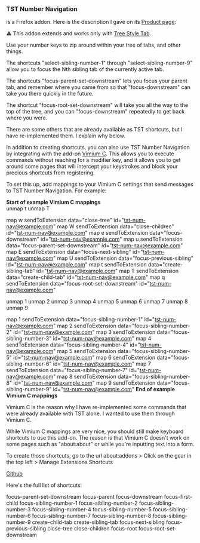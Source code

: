 ### TST Number Navigation
is a Firefox addon. Here is the description I gave on its <a href="https://addons.mozilla.org/en-US/firefox/addon/tree-style-tab/">Product page</a>:

⚠ This addon extends and works only with <a href="https://addons.mozilla.org/en-US/firefox/addon/tree-style-tab/">Tree Style Tab</a>.

Use your number keys to zip around within your tree of tabs, and other things.

The shortcuts "select-sibling-number-1" through "select-sibling-number-9" allow you to focus the Nth sibling tab of the currently active tab.

The shortcuts "focus-parent-set-downstream" lets you focus your parent tab, and remember where you came from so that "focus-downstream" can take you there quickly in the future.

The shortcut "focus-root-set-downstream" will take you all the way to the top of the tree, and you can "focus-downstream" repeatedly to get back where you were.

There are some others that are already available as TST shortcuts, but I have re-implemented them. I explain why below.

In addition to creating shortcuts, you can also use TST Number Navigation by integrating with the add-on <a href="https://addons.mozilla.org/en-US/firefox/addon/vimium-c/">Vimium C</a>. This allows you to execute commands without reaching for a modifier key, and it allows you to get around some pages that will intercept your keystrokes and block your precious shortcuts from registering.

To set this up, add mappings to your Vimium C settings that send messages to TST Number Navigation. For example:

<b>Start of example Vimium C mappings</b></br>
unmap t
unmap T

map w sendToExtension data="close-tree" id="tst-num-nav@example.com"
map W sendToExtension data="close-children" id="tst-num-nav@example.com"
map e sendToExtension data="focus-downstream" id="tst-num-nav@example.com"
map u sendToExtension data="focus-parent-set-downstream" id="tst-num-nav@example.com"
map E sendToExtension data="focus-next-sibling" id="tst-num-nav@example.com"
map U sendToExtension data="focus-previous-sibling" id="tst-num-nav@example.com"
map t sendToExtension data="create-sibling-tab" id="tst-num-nav@example.com"
map T sendToExtension data="create-child-tab" id="tst-num-nav@example.com"
map q sendToExtension data="focus-root-set-downstream" id="tst-num-nav@example.com"

unmap 1
unmap 2
unmap 3
unmap 4
unmap 5
unmap 6
unmap 7
unmap 8
unmap 9

map 1 sendToExtension data="focus-sibling-number-1" id="tst-num-nav@example.com"
map 2 sendToExtension data="focus-sibling-number-2" id="tst-num-nav@example.com"
map 3 sendToExtension data="focus-sibling-number-3" id="tst-num-nav@example.com"
map 4 sendToExtension data="focus-sibling-number-4" id="tst-num-nav@example.com"
map 5 sendToExtension data="focus-sibling-number-5" id="tst-num-nav@example.com"
map 6 sendToExtension data="focus-sibling-number-6" id="tst-num-nav@example.com"
map 7 sendToExtension data="focus-sibling-number-7" id="tst-num-nav@example.com"
map 8 sendToExtension data="focus-sibling-number-8" id="tst-num-nav@example.com"
map 9 sendToExtension data="focus-sibling-number-9" id="tst-num-nav@example.com"
<b>End of example Vimium C mappings</b>

Vimium C is the reason why I have re-implemented some commands that were already available with TST alone. I wanted to use them through Vimium C.

While Vimium C mappings are very nice, you should still make keyboard shortcuts to use this add-on. The reason is that Vimium C doesn't work on some pages such as "about:about" or while you're inputting text into a form.

To create those shortcuts, go to the url about:addons > Click on the gear in the top left > Manage Extensions Shortcuts

<a href="https://github.com/csterlent/tst-num-nav">Github</a>

Here's the full list of shortcuts:

focus-parent-set-downstream
focus-parent
focus-downstream
focus-first-child
focus-sibling-number-1
focus-sibling-number-2
focus-sibling-number-3
focus-sibling-number-4
focus-sibling-number-5
focus-sibling-number-6
focus-sibling-number-7
focus-sibling-number-8
focus-sibling-number-9
create-child-tab
create-sibling-tab
focus-next-sibling
focus-previous-sibling
close-tree
close-children
focus-root
focus-root-set-downstream
